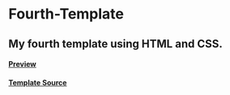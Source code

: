 # Fourth-Template
## My fourth template using HTML and CSS.
#### [Preview](https://my-fourth-template.netlify.app/)
#### [Template Source](https://www.uihut.com/web-designs/pisix-corporate-business-website/12136)
